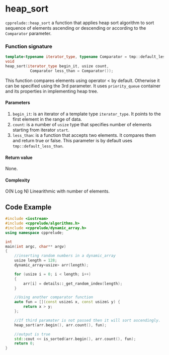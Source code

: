 # heap_sort

`cpprelude::heap_sort` a function that applies heap sort algorithm to  sort sequence of elements  ascending or descending or according to the `Comparator` parameter.

### Function signature

```c++
template<typename iterator_type, typename Comparator = tmp::default_less_than<typename iterator_type::data_type>>
void
heap_sort(iterator_type begin_it, usize count, 
           Comparator less_than = Comparator());
```

This function compares elements using operator < by default. Otherwise it can be specified using the 3rd parameter. It uses `priority_queue` container and its properties in implementing heap tree.

#### Parameters

1. `begin_it`: is an iterator of a template type `iterator_type`. It points to the first element in the range of data.
2. `count`: is a number of `usize` type that specifies number of elements starting from iterator `start`.
3. `less_than`: is a function that accepts two elements. It compares them and return true or false. This parameter is by default uses `tmp::default_less_than`.

#### Return value

None.

#### Complexity

O(N Log N) Linearithmic with number of elements.

## Code Example

```c++
#include <iostream>
#include <cpprelude/algorithms.h>
#include <cpprelude/dynamic_array.h>
using namespace cpprelude;

int
main(int argc, char** argv)
{
	//inserting random numbers in a dynamic_array
	usize length = 128;
	dynamic_array<usize> arr(length);

	for (usize i = 0; i < length; i++)
	{
		arr[i] = details::_get_random_index(length);
	}

	//Using another comparator function
	auto fun = [](const usize& x, const usize& y) {
		return x > y;
	};

	//If third paramater is not passed then it will sort ascendingly.
	heap_sort(arr.begin(), arr.count(), fun);

	//output is true
	std::cout << is_sorted(arr.begin(), arr.count(), fun);
	return 0;
}
```

